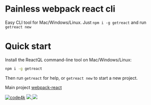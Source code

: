 # Painless webpack react cli

Easy CLI tool for Mac/Windows/Linux. Just `npm i -g getreact` and run `getreact new`


# Quick start

Install the ReactQL command-line tool on Mac/Windows/Linux:

```bash
npm i -g getreact
```

Then run `getreact` for help, or `getreact new` to start a new project.

Main project [webpack-react](https://github.com/code4mk/webpack-react)

[![code4k](https://img.shields.io/badge/Powered-By-blue.svg)]()
<a href="https://hellolaravel.org" ><img src="https://img.shields.io/badge/Hello-Laravel-red.svg" >
<a href="https://twitter.com/code4mk" ><img src="https://img.shields.io/badge/%40-code4mk-brightgreen.svg" >
